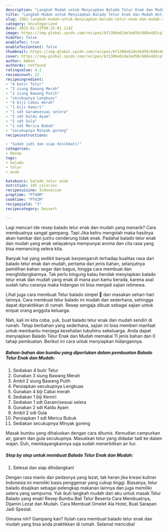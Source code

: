 ```yaml
---
description: "Langkah Mudah untuk Menyiapkan Balado Telur Enak dan Mudah Anti Gagal"
title: "Langkah Mudah untuk Menyiapkan Balado Telur Enak dan Mudah Anti Gagal"
slug: 1961-langkah-mudah-untuk-menyiapkan-balado-telur-enak-dan-mudah-anti-gagal
category: Uncategorized
date: 2023-01-23T09:35:01.114Z
image: https://img-global.cpcdn.com/recipes/bf1306e62de3ed50/680x482cq70/balado-telur-enak-dan-mudah-foto-resep-utama.jpg
hideToc: false
enableToc: true
enableTocContent: false
thumbnail: https://img-global.cpcdn.com/recipes/bf1306e62de3ed50/680x482cq70/balado-telur-enak-dan-mudah-foto-resep-utama.jpg
cover: https://img-global.cpcdn.com/recipes/bf1306e62de3ed50/680x482cq70/balado-telur-enak-dan-mudah-foto-resep-utama.jpg
author: Admin
authorAv: notfound
ratingvalue: 4.2
reviewcount: 22
recipeingredient:
- "4 butir Telur"
- "3 siung Bawang Merah"
- "2 siung Bawang Putih"
- "secukupnya Lengkuas"
- "4 biji Cabai merah"
- "1 biji Kemiri"
- "1 sdt Garamsesuai selera"
- "2 sdt Kaldu Ayam"
- "2 sdt Gula"
- "1 sdt Merica Bubuk"
- "secukupnya Minyak goreng"
recipeinstructions:

- "Sudah jadi dan siap dinikmati!"
categories:
- Resep
tags:
- balado
- telur
- enak

katakunci: balado telur enak 
nutrition: 185 calories
recipecuisine: Indonesian
preptime: "PT40M"
cooktime: "PT42M"
recipeyield: "3"
recipecategory: Dessert

---
```



Lagi mencari ide resep balado telur enak dan mudah yang menarik? Cara membuatnya sangat gampang. Tapi Jika keliru mengolah maka hasilnya akan hambar dan justru cenderung tidak enak. Padahal balado telur enak dan mudah yang enak selayaknya mempunyai aroma dan cita rasa yang bisa memancing selera kita.


Banyak hal yang sedikit banyak berpengaruh terhadap kualitas rasa dari balado telur enak dan mudah, pertama dari jenis bahan, selanjutnya pemilihan bahan segar dan bagus, hingga cara membuat dan menghidangkannya. Tak perlu bingung kalau hendak menyiapkan balado telur enak dan mudah yang enak di mana pun kamu berada, karena asal sudah tahu caranya maka hidangan ini bisa menjadi sajian istimewa.

Lihat juga cara membuat Telur balado simpel 🤤 dan masakan sehari-hari lainnya. Cara membuat telur balado ini mudah dan sederhana, sehingga dapat dipraktikkan di rumah. Resep sengaja dibuat sebagai sajian untuk empat orang anggota keluarga.


Nah, kali ini kita coba, yuk, buat balado telur enak dan mudah sendiri di rumah. Tetap berbahan yang sederhana, sajian ini bisa memberi manfaat untuk membantu menjaga kesehatan tubuhmu sekeluarga. Anda dapat menyiapkan Balado Telur Enak dan Mudah memakai 11 jenis bahan dan 0 tahap pembuatan. Berikut ini cara untuk menyiapkan hidangannya.

<!--inarticleads1-->

##### Bahan-bahan dan bumbu yang diperlukan dalam pembuatan Balado Telur Enak dan Mudah:

1. Sediakan 4 butir Telur
1. Gunakan 3 siung Bawang Merah
1. Ambil 2 siung Bawang Putih
1. Persiapkan secukupnya Lengkuas
1. Gunakan 4 biji Cabai merah
1. Sediakan 1 biji Kemiri
1. Sediakan 1 sdt Garam/sesuai selera
1. Gunakan 2 sdt Kaldu Ayam
1. Ambil 2 sdt Gula
1. Persiapkan 1 sdt Merica Bubuk
1. Sediakan secukupnya Minyak goreng


Masak bumbu yang dihaluskan dengan cara ditumis. Kemudian campurkan air, garam dan gula secukupnya. Masukkan telur yang didadar tadi ke dalam wajan. Duh, membayangkannya saja sudah menerbitkan air liur. 

<!--inarticleads2-->

##### Step by step untuk membuat Balado Telur Enak dan Mudah:


1. Selesai dan siap dihidangkan!

Dengan rasa manis dan pedasnya yang lezat, tak heran jika kreasi kuliner Indonesia ini memiliki basis penggemar yang cukup tinggi. Biasanya, telur balado disajikan sebagai pelengkap makanan lainnya dan juga memiliki selera yang sempurna. Yuk ikuti langkah mudah dari aku untuk masak Telur Balado yang enak! Resep Bumbu Bali Telur Beserta Cara Membuatnya, Dijamin Lezat dan Mudah. Cara Membuat Omelet Ala Hotel, Buat Sarapan Jadi Spesial. 

Gimana nih? Gampang kan? Itulah cara membuat balado telur enak dan mudah yang bisa anda praktikkan di rumah. Selamat mencoba!
